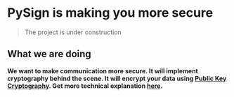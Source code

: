 # PySign is making you more secure

> The project is under construction

## What we are doing

**We want to make communication more secure. It will implement cryptography behind the scene. It will encrypt your data using [Public Key Cryptography](https://en.wikipedia.org/wiki/Public-key_cryptography). Get more technical explanation [here](EXPLAIN.md).**

